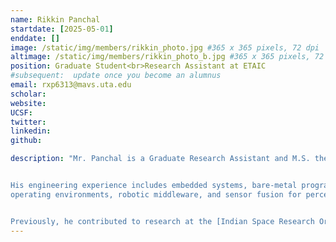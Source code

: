 ```yaml
---
name: Rikkin Panchal
startdate: [2025-05-01]
enddate: []
image: /static/img/members/rikkin_photo.jpg #365 x 365 pixels, 72 dpi
altimage: /static/img/members/rikkin_photo_b.jpg #365 x 365 pixels, 72 dpi
position: Graduate Student<br>Research Assistant at ETAIC
#subsequent:  update once you become an alumnus
email: rxp6313@mavs.uta.edu
scholar:
website:
UCSF:
twitter:
linkedin:
github:

description: "Mr. Panchal is a Graduate Research Assistant and M.S. thesis student in Electrical Engineering, specializing in autonomous vehicle research. His work focuses on artificial intelligence, machine learning, deep learning, reinforcement learning, computer vision, object detection, lane detection, semantic segmentation, SLAM, and real-time perception for self-driving systems. He develops intelligent navigation and control frameworks that combine data-driven learning with robust system behaviour. 


His engineering experience includes embedded systems, bare-metal programming, real-time 
operating environments, robotic middleware, and sensor fusion for perception and control. He designs and implements full-stack autonomous systems that integrate AI algorithms with reliable low-level execution. 


Previously, he contributed to research at the [Indian Space Research Organisation (ISRO)](https://www.isro.gov.in/), where he worked on embedded software and Linux-based systems for mission-critical applications."
---
```

